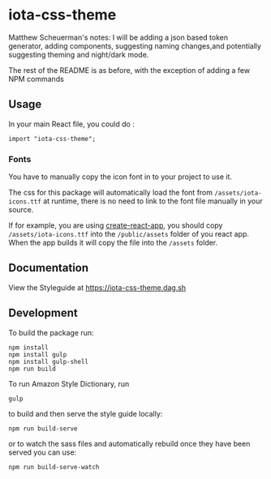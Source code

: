 # iota-css-theme

Matthew Scheuerman's notes: I will be adding a json based token generator, adding components, suggesting naming changes,and potentially suggesting theming and night/dark mode. 

The rest of the README is as before, with the exception of adding a few NPM commands 

## Usage

In your main React file, you could do :

```shell
import "iota-css-theme";
```

### Fonts

You have to manually copy the icon font in to your project to use it.

The css for this package will automatically load the font from `/assets/iota-icons.ttf` at runtime, there is no need to link to the font file manually in your source.

If for example, you are using [create-react-app](https://github.com/facebook/create-react-app), you should copy `/assets/iota-icons.ttf` into the `/public/assets` folder of you react app. When the app builds it will copy the file into the `/assets` folder.

## Documentation

View the Styleguide at <https://iota-css-theme.dag.sh>

## Development

To build the package run:

```shell
npm install
npm install gulp
npm install gulp-shell
npm run build
```

To run Amazon Style Dictionary, run

```shell
gulp
```

 to build and then serve the style guide locally:


```shell
npm run build-serve
```

or to watch the sass files and automatically rebuild once they have been served you can use:

```shell
npm run build-serve-watch
```
